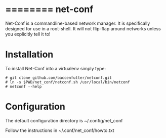 ========
net-conf
========

Net-Conf is a commandline-based network manager. It is specifically
designed for use in a root-shell. It will not flip-flap around
networks unless you explicitly tell it to!


Installation
============

To install Net-Conf into a virtualenv simply type:

```
# git clone github.com/baccenfutter/netconf.git
# ln -s $PWD/net_conf/netconf.sh /usr/local/bin/netconf
# netconf --help
```


Configuration
=============

The default configuration directory is ~/.config/net_conf

Follow the instructions in ~/.conf/net_conf/howto.txt
